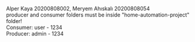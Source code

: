 Alper Kaya 20200808002, Meryem Ahıskalı 20200808054<br>
producer and consumer folders must be inside "home-automation-project" folder!<br>
Consumer: user  - 1234<br>
Producer: admin - 1234<br>

